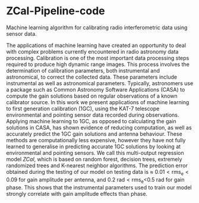 # ZCal-Pipeline-code
Machine learning algorithm for calibrating radio interferometric data using sensor data.

The applications of machine learning have created an opportunity to deal with complex problems currently encountered in radio astronomy data processing. Calibration is one of the most important data processing steps required to produce high dynamic range images. This process involves the determination of calibration parameters, both instrumental and astronomical, to correct the
collected data. These parameters include instrumental as well as astronomical parameters. Typically, astronomers use a package such as Common Astronomy Software Applications (CASA) to compute the gain solutions based on regular observations of a known calibrator source. In this work we present applications of machine learning to first generation calibration (1GC), using the KAT-7 telescope environmental and pointing sensor data recorded during observations. Applying machine learning to 1GC, as opposed to calculating the gain solutions in CASA, has shown evidence of reducing computation, as well as accurately predict the 1GC gain solutions and antenna behaviour. These methods are computationally less expensive, however they have not fully learned to generalise  in predicting  accurate 1GC solutions by looking at environmental and pointing sensors. We call this multi-output regression model $\textit{ZCal}$, which is based on random forest, decision trees, extremely randomized trees and K-nearest neighbor algorithms. The prediction error obtained during the testing of our model on testing data is $\approx$ $0.01< \mathrm{rms}_\mathrm{e} <0.09$ for gain amplitude per antenna, and 0.2 $\mathrm{rad}< \mathrm{rms}_\mathrm{e}<$0.5 $\mathrm{rad}$ for gain phase. This shows that the instrumental parameters used to train our model strongly correlate with gain amplitude effects than phase.  
